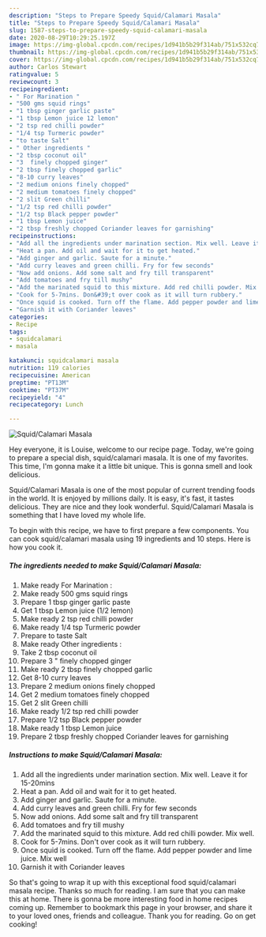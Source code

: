 ```yaml
---
description: "Steps to Prepare Speedy Squid/Calamari Masala"
title: "Steps to Prepare Speedy Squid/Calamari Masala"
slug: 1587-steps-to-prepare-speedy-squid-calamari-masala
date: 2020-08-29T10:29:25.197Z
image: https://img-global.cpcdn.com/recipes/1d941b5b29f314ab/751x532cq70/squidcalamari-masala-recipe-main-photo.jpg
thumbnail: https://img-global.cpcdn.com/recipes/1d941b5b29f314ab/751x532cq70/squidcalamari-masala-recipe-main-photo.jpg
cover: https://img-global.cpcdn.com/recipes/1d941b5b29f314ab/751x532cq70/squidcalamari-masala-recipe-main-photo.jpg
author: Carlos Stewart
ratingvalue: 5
reviewcount: 3
recipeingredient:
- " For Marination "
- "500 gms squid rings"
- "1 tbsp ginger garlic paste"
- "1 tbsp Lemon juice 12 lemon"
- "2 tsp red chilli powder"
- "1/4 tsp Turmeric powder"
- "to taste Salt"
- " Other ingredients "
- "2 tbsp coconut oil"
- "3  finely chopped ginger"
- "2 tbsp finely chopped garlic"
- "8-10 curry leaves"
- "2 medium onions finely chopped"
- "2 medium tomatoes finely chopped"
- "2 slit Green chilli"
- "1/2 tsp red chilli powder"
- "1/2 tsp Black pepper powder"
- "1 tbsp Lemon juice"
- "2 tbsp freshly chopped Coriander leaves for garnishing"
recipeinstructions:
- "Add all the ingredients under marination section. Mix well. Leave it for 15-20mins"
- "Heat a pan. Add oil and wait for it to get heated."
- "Add ginger and garlic. Saute for a minute."
- "Add curry leaves and green chilli. Fry for few seconds"
- "Now add onions. Add some salt and fry till transparent"
- "Add tomatoes and fry till mushy"
- "Add the marinated squid to this mixture. Add red chilli powder. Mix well."
- "Cook for 5-7mins. Don&#39;t over cook as it will turn rubbery."
- "Once squid is cooked. Turn off the flame. Add pepper powder and lime juice. Mix well"
- "Garnish it with Coriander leaves"
categories:
- Recipe
tags:
- squidcalamari
- masala

katakunci: squidcalamari masala 
nutrition: 119 calories
recipecuisine: American
preptime: "PT13M"
cooktime: "PT37M"
recipeyield: "4"
recipecategory: Lunch

---
```



![Squid/Calamari Masala](https://img-global.cpcdn.com/recipes/1d941b5b29f314ab/751x532cq70/squidcalamari-masala-recipe-main-photo.jpg)

Hey everyone, it is Louise, welcome to our recipe page. Today, we're going to prepare a special dish, squid/calamari masala. It is one of my favorites. This time, I'm gonna make it a little bit unique. This is gonna smell and look delicious.



Squid/Calamari Masala is one of the most popular of current trending foods in the world. It is enjoyed by millions daily. It is easy, it's fast, it tastes delicious. They are nice and they look wonderful. Squid/Calamari Masala is something that I have loved my whole life.


To begin with this recipe, we have to first prepare a few components. You can cook squid/calamari masala using 19 ingredients and 10 steps. Here is how you cook it.

<!--inarticleads1-->

##### The ingredients needed to make Squid/Calamari Masala:

1. Make ready  For Marination :
1. Make ready 500 gms squid rings
1. Prepare 1 tbsp ginger garlic paste
1. Get 1 tbsp Lemon juice (1/2 lemon)
1. Make ready 2 tsp red chilli powder
1. Make ready 1/4 tsp Turmeric powder
1. Prepare to taste Salt
1. Make ready  Other ingredients :
1. Take 2 tbsp coconut oil
1. Prepare 3 &#34; finely chopped ginger
1. Make ready 2 tbsp finely chopped garlic
1. Get 8-10 curry leaves
1. Prepare 2 medium onions finely chopped
1. Get 2 medium tomatoes finely chopped
1. Get 2 slit Green chilli
1. Make ready 1/2 tsp red chilli powder
1. Prepare 1/2 tsp Black pepper powder
1. Make ready 1 tbsp Lemon juice
1. Prepare 2 tbsp freshly chopped Coriander leaves for garnishing




<!--inarticleads2-->

##### Instructions to make Squid/Calamari Masala:

1. Add all the ingredients under marination section. Mix well. Leave it for 15-20mins
1. Heat a pan. Add oil and wait for it to get heated.
1. Add ginger and garlic. Saute for a minute.
1. Add curry leaves and green chilli. Fry for few seconds
1. Now add onions. Add some salt and fry till transparent
1. Add tomatoes and fry till mushy
1. Add the marinated squid to this mixture. Add red chilli powder. Mix well.
1. Cook for 5-7mins. Don&#39;t over cook as it will turn rubbery.
1. Once squid is cooked. Turn off the flame. Add pepper powder and lime juice. Mix well
1. Garnish it with Coriander leaves




So that's going to wrap it up with this exceptional food squid/calamari masala recipe. Thanks so much for reading. I am sure that you can make this at home. There is gonna be more interesting food in home recipes coming up. Remember to bookmark this page in your browser, and share it to your loved ones, friends and colleague. Thank you for reading. Go on get cooking!
